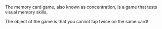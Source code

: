 The memory card game, also known as concentration, is a game that tests visual memory skills.

The object of the game is that you cannot tap twice on the same card!